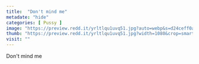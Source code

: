 ```yaml
---
title:  "Don't mind me"
metadate: "hide"
categories: [ Pussy ]
image: "https://preview.redd.it/yrltlqu1uvq51.jpg?auto=webp&s=d24ceff0a9438a4c6aa898228765db9718e4b2ec"
thumb: "https://preview.redd.it/yrltlqu1uvq51.jpg?width=1080&crop=smart&auto=webp&s=408b6e73b5f843346779c72df7a67eff90e1fb73"
visit: ""
---
```

Don't mind me
